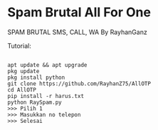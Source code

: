 # Spam Brutal All For One
SPAM BRUTAL SMS, CALL, WA By RayhanGanz

Tutorial:
<pre><code>
apt update && apt upgrade
pkg update
pkg install python
git clone https://github.com/RayhanZ75/AllOTP
cd AllOTP
pip install -r harus.txt
python RaySpam.py
>>> Pilih 1
>>> Masukkan no telepon
>>> Selesai
</code></pre>
